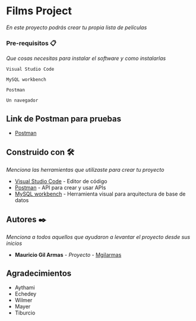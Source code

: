 # Films Project

_En este proyecto podrás crear tu propia lista de películas_

### Pre-requisitos 📋

_Que cosas necesitas para instalar el software y como instalarlas_

```
Visual Studio Code

MySQL workbench

Postman

Un navegador
```

## Link de Postman para pruebas

* [Postman](https://documenter.getpostman.com/view/38432355/2sAXxMfCzq)

## Construido con 🛠️

_Menciona las herramientas que utilizaste para crear tu proyecto_

* [Visual Studio Code](https://code.visualstudio.com) - Editor de código
* [Postman](https://www.postman.com) - API para crear y usar APIs
* [MySQL workbench](https://www.mysql.com/products/workbench/) - Herramienta visual para arquitectura de base de datos

## Autores ✒️

_Menciona a todos aquellos que ayudaron a levantar el proyecto desde sus inicios_

* **Mauricio Gil Armas** - *Proyecto* - [Mgilarmas](https://github.com/Mgilarmas)

## Agradecimientos

* Aythami
* Echedey
* Wilmer
* Mayer
* Tiburcio